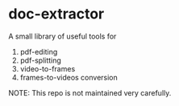 # doc-extractor


A small library of useful tools for
1. pdf-editing
2. pdf-splitting
3. video-to-frames
4. frames-to-videos conversion

NOTE: This repo is not maintained very carefully. 
